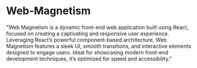 # Web-Magnetism
 "Web Magnetism is a dynamic front-end web application built using React, focused on creating a captivating and responsive user experience. Leveraging React’s powerful component-based architecture, Web Magnetism features a sleek UI, smooth transitions, and interactive elements designed to engage users. Ideal for showcasing modern front-end development techniques, it’s optimized for speed and accessibility."
